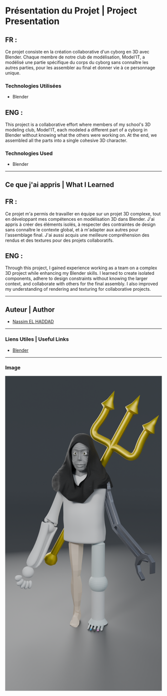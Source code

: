 # Présentation du Projet | Project Presentation

## FR :

Ce projet consiste en la création collaborative d'un cyborg en 3D avec Blender. Chaque membre de notre club de modélisation, Model'IT, a modélisé une partie spécifique du corps du cyborg sans connaître les autres parties, pour les assembler au final et donner vie à ce personnage unique.

### Technologies Utilisées

- Blender

## ENG :

This project is a collaborative effort where members of my school's 3D modeling club, Model'IT, each modeled a different part of a cyborg in Blender without knowing what the others were working on. At the end, we assembled all the parts into a single cohesive 3D character.

### Technologies Used

- Blender

---

## Ce que j'ai appris | What I Learned

## FR :

Ce projet m'a permis de travailler en équipe sur un projet 3D complexe, tout en développant mes compétences en modélisation 3D dans Blender. J'ai appris à créer des éléments isolés, à respecter des contraintes de design sans connaître le contexte global, et à m'adapter aux autres pour l'assemblage final. J'ai aussi acquis une meilleure compréhension des rendus et des textures pour des projets collaboratifs.

## ENG :

Through this project, I gained experience working as a team on a complex 3D project while enhancing my Blender skills. I learned to create isolated components, adhere to design constraints without knowing the larger context, and collaborate with others for the final assembly. I also improved my understanding of rendering and texturing for collaborative projects.

---

## Auteur | Author

- [Nassim EL HADDAD](https://www.linkedin.com/in/nassim-el-haddad-4aa298271/)

---

### Liens Utiles | Useful Links

- [Blender](https://www.blender.org/)

---

### Image

![Modélisation 3D du Cyborg](combo.png)
